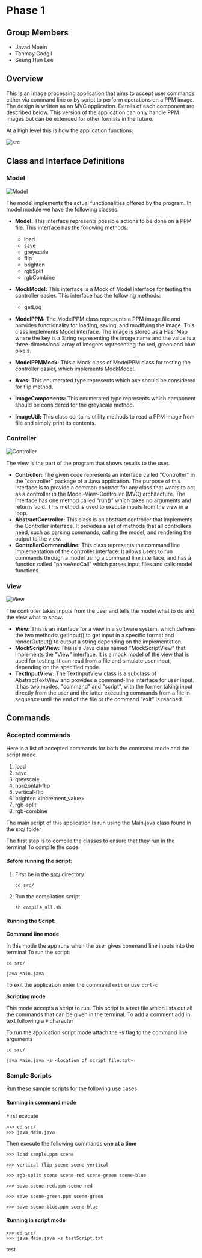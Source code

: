 # Phase 1

## Group Members

- Javad Moein
- Tanmay Gadgil
- Seung Hun Lee

## Overview

This is an image processing application that aims to accept user commands either via command line
or by script to perform operations on a PPM image. The design is written as an MVC application.
Details of each component are described below. This version of the application can only handle PPM 
images but can be extended for other formats in the future. 

At a high level this is how the application functions:

![src](diagrams/src.png)

## Class and Interface Definitions

### Model

![Model](diagrams/model.png)

The model implements the actual functionalities offered by the program.
In model module we have the following classes:

- **Model:** This interface represents possible actions to be done on a PPM file. This interface
  has the following methods:

    - load
    - save
    - greyscale
    - flip
    - brighten
    - rgbSplit
    - rgbCombine


- **MockModel:** This interface is a Mock of Model interface for testing the controller easier.
  This interface has the following methods:

    - getLog


- **ModelPPM:** The ModelPPM class represents a PPM image file and provides functionality for
  loading,
  saving, and modifying the image. This class implements Model interface.
  The image is stored as a HashMap where the key is a
  String representing the image name and the value is a three-dimensional array of integers
  representing the red, green and blue pixels.


- **ModelPPMMock:** This a Mock class of ModelPPM class for testing the controller easier, which
  implements MockModel.


- **Axes:** This enumerated type represents which axe should be considered for flip method.


- **ImageComponents:**  This enumerated type represents which component should be considered
  for the greyscale method.


- **ImageUtil:** This class contains utility methods to read a PPM image from file and simply
  print its contents.

### Controller

![Controller](./diagrams/controller.png)


The view is the part of the program that shows results to the user.

- **Controller:** The given code represents an interface called "Controller" in the "controller" package of a Java application. The purpose of this interface is to provide a common contract for any class that wants to act as a controller in the Model-View-Controller (MVC) architecture.
The interface has one method called "run()" which takes no arguments and returns void. This method is used to execute inputs from the view in a loop.
- **AbstractController:** This class is an abstract controller that implements the Controller interface. It provides a set of methods that all controllers need, such as parsing commands, calling the model, and rendering the output to the view.
- **ControllerCommandLine:** This class represents the command line implementation of the controller interface. It allows users to run commands through a model using a command line interface, and has a function called "parseAndCall" which parses input files and calls model functions.

### View

![View](./diagrams/view.png)

The controller takes inputs from the user and tells the model what to do and the view what to show.

- **View:** This is an interface for a view in a software system, which defines the two methods: getInput() to get input in a specific format and renderOutput() to output a string depending on the implementation.
- **MockScriptView:**  This is a Java class named "MockScriptView" that implements the "View" interface. It is a mock model of the view that is used for testing. It can read from a file and simulate user input, depending on the specified mode.
- **TextInputView:** The TextInputView class is a subclass of AbstractTextView and provides a command-line interface for user input. It has two modes, "command" and "script", with the former taking input directly from the user and the latter executing commands from a file in sequence until the end of the file or the command "exit" is reached.

## Commands

### Accepted commands

Here is a list of accepted commands for both the command mode and the script mode.

1. load <image-path> <image-name>
2. save <image-path> <image-name>
3. greyscale <component-name> <image-name> <dest-image-name>
4. horizontal-flip <image-name> <dest-image-name>
5. vertical-flip <image-name> <dest-image-name>
6. brighten <increment_value> <image-name> <dest-image-name>
7. rgb-split <image-name> <dest-image-name-red> <dest-image-name-green> <dest-image-name-blue>
8. rgb-combine <image-name> <red-image> <green-image> <blue-image>

The main script of this application is run using the Main.java class found in the src/ folder

The first step is to compile the classes to ensure that they run in the terminal
To compile the code

#### Before running the script:

1. First be in the [src/](src) directory
    ```shell
   cd src/
   ```
2. Run the compilation script
    ```shell
    sh compile_all.sh
    ```

#### Running the Script:

**Command line mode**

In this mode the app runs when the user gives command line inputs into the terminal
To run the script:

```shell
cd src/
```

```shell
java Main.java
```

To exit the application enter the command ```exit``` or use ```ctrl-c```

**Scripting mode**

This mode accepts a script to run. This script is a text file which lists out all the
commands that can be given in the terminal. To add a comment add in text following a ```#```
character

To run the application script mode attach the -s flag to the command line arguments

```shell
cd src/
```

```shell
java Main.java -s <location of script file.txt>
```

### Sample Scripts

Run these sample scripts for the following use cases

#### Running in command mode

First execute

```shell
>>> cd src/
>>> java Main.java
```

Then execute the following commands **one at a time**

```shell
>>> load sample.ppm scene

>>> vertical-flip scene scene-vertical

>>> rgb-split scene scene-red scene-green scene-blue

>>> save scene-red.ppm scene-red

>>> save scene-green.ppm scene-green

>>> save scene-blue.ppm scene-blue
```

#### Running in script mode

```shell
>>> cd src/
>>> java Main.java -s testScript.txt
```

test